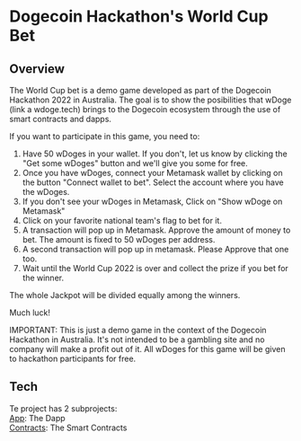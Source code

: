 # Dogecoin Hackathon's World Cup Bet

## Overview

The World Cup bet is a demo game developed as part of the Dogecoin Hackathon 2022 in Australia.
The goal is to show the posibilities that wDoge (link a wdoge.tech) brings to the Dogecoin ecosystem through 
the use of smart contracts and dapps. 
  
If you want to participate in this game, you need to:

1) Have 50 wDoges in your wallet. If you don't, let us know by clicking the "Get some wDoges" button and we'll give you some for free.
2) Once you have wDoges, connect your Metamask wallet by clicking on the button "Connect wallet to bet". Select the account where you have the wDoges.
3) If you don't see your wDoges in Metamask, Click on "Show wDoge on Metamask"
4) Click on your favorite national team's flag to bet for it. 
5) A transaction will pop up in Metamask. Approve the amount of money to bet. The amount is fixed to 50 wDoges per address.
6) A second transaction will pop up in metamask. Please Approve that one too.
7) Wait until the World Cup 2022 is over and collect the prize if you bet for the winner.
  
The whole Jackpot will be divided equally among the winners. 
  
Much luck!

IMPORTANT: This is just a demo game in the context of the Dogecoin Hackathon in Australia. 
It's not intended to be a gambling site and no company will make a profit out of it.
All wDoges for this game will be given to hackathon participants for free.

## Tech

Te project has 2 subprojects:\
[App](/App): The Dapp\
[Contracts](/Contracts): The Smart Contracts
